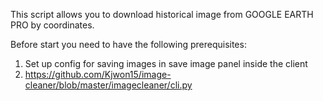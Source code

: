 This script allows you to download historical image from GOOGLE EARTH PRO by coordinates.


Before start you need to have the following prerequisites:

1) Set up config for saving images in save image panel inside the client
2) https://github.com/Kjwon15/image-cleaner/blob/master/imagecleaner/cli.py